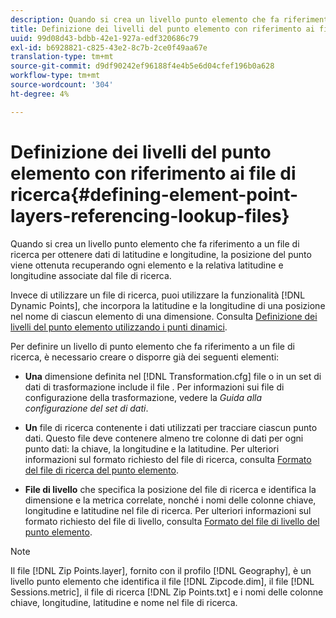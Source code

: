 ```yaml
---
description: Quando si crea un livello punto elemento che fa riferimento a un file di ricerca per ottenere dati di latitudine e longitudine, la posizione del punto viene ottenuta recuperando ogni elemento e la relativa latitudine e longitudine associate dal file di ricerca.
title: Definizione dei livelli del punto elemento con riferimento ai file di ricerca
uuid: 99d08d43-bdbb-42e1-927a-edf320686c79
exl-id: b6928821-c825-43e2-8c7b-2ce0f49aa67e
translation-type: tm+mt
source-git-commit: d9df90242ef96188f4e4b5e6d04cfef196b0a628
workflow-type: tm+mt
source-wordcount: '304'
ht-degree: 4%

---
```


# Definizione dei livelli del punto elemento con riferimento ai file di ricerca{#defining-element-point-layers-referencing-lookup-files}

Quando si crea un livello punto elemento che fa riferimento a un file di ricerca per ottenere dati di latitudine e longitudine, la posizione del punto viene ottenuta recuperando ogni elemento e la relativa latitudine e longitudine associate dal file di ricerca.

Invece di utilizzare un file di ricerca, puoi utilizzare la funzionalità [!DNL Dynamic Points], che incorpora la latitudine e la longitudine di una posizione nel nome di ciascun elemento di una dimensione. Consulta [Definizione dei livelli del punto elemento utilizzando i punti dinamici](../../../../../home/c-geo-oview/c-wk-img-lyrs/c-elmt-pt-lyrs/c-elmt-pt-lyrs-ref-lkp-files/c-elmt-pt-lyr-file-frmt/c-dyn-pts.md#concept-77ae65bedc3f465489bc135ae7e3c2f3).

Per definire un livello di punto elemento che fa riferimento a un file di ricerca, è necessario creare o disporre già dei seguenti elementi:

* **Una** dimensione definita nel  [!DNL Transformation.cfg] file o in un set di dati di trasformazione include il file . Per informazioni sui file di configurazione della trasformazione, vedere la *Guida alla configurazione del set di dati*.

* **Un** file di ricerca contenente i dati utilizzati per tracciare ciascun punto dati. Questo file deve contenere almeno tre colonne di dati per ogni punto dati: la chiave, la longitudine e la latitudine. Per ulteriori informazioni sul formato richiesto del file di ricerca, consulta [Formato del file di ricerca del punto elemento](../../../../../home/c-geo-oview/c-wk-img-lyrs/c-elmt-pt-lyrs/c-elmt-pt-lyrs-ref-lkp-files/c-elmt-pt-lkp-file-frmt.md#concept-c059121019ea4dbcb1c17129567f4121).

* **File di livello** che specifica la posizione del file di ricerca e identifica la dimensione e la metrica correlate, nonché i nomi delle colonne chiave, longitudine e latitudine nel file di ricerca. Per ulteriori informazioni sul formato richiesto del file di livello, consulta [Formato del file di livello del punto elemento](../../../../../home/c-geo-oview/c-wk-img-lyrs/c-elmt-pt-lyrs/c-elmt-pt-lyrs-ref-lkp-files/c-elmt-pt-lyr-file-frmt/c-elmt-pt-lyr-file-frmt.md#concept-678a95cb69644105a7af1b86ad5a5981).

>[!NOTE]
>
>Il file [!DNL Zip Points.layer], fornito con il profilo [!DNL Geography], è un livello punto elemento che identifica il file [!DNL Zipcode.dim], il file [!DNL Sessions.metric], il file di ricerca [!DNL Zip Points.txt] e i nomi delle colonne chiave, longitudine, latitudine e nome nel file di ricerca.
